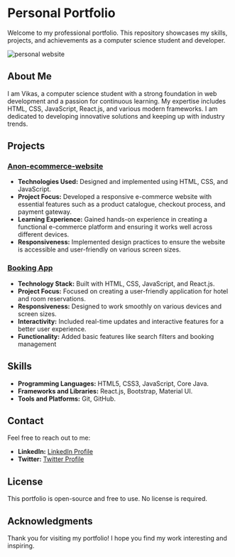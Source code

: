 #  Personal Portfolio

Welcome to my professional portfolio. This repository showcases my skills, projects, and achievements as a computer science student and developer.

![personal website](https://github.com/user-attachments/assets/49cb5ca7-23a5-44e3-bf1c-98a69eaba4d6)


## About Me

I am Vikas, a computer science student with a strong foundation in web development and a passion for continuous learning. My expertise includes HTML, CSS, JavaScript, React.js, and various modern frameworks. I am dedicated to developing innovative solutions and keeping up with industry trends.

## Projects

### [Anon-ecommerce-website](https://github.com/vikasmahto99/Anon-ecommerce-website)

- **Technologies Used:** Designed and implemented using HTML, CSS, and JavaScript.
- **Project Focus:** Developed a responsive e-commerce website with essential features
such as a product catalogue, checkout process, and payment gateway.
- **Learning Experience:** Gained hands-on experience in creating a functional
e-commerce platform and ensuring it works well across different devices.
- **Responsiveness:** Implemented design practices to ensure the website is accessible and
user-friendly on various screen sizes.

### [Booking App](https://github.com/vikasmahto99/Booking-App)

- **Technology Stack:** Built with HTML, CSS, JavaScript, and React.js.
- **Project Focus:** Focused on creating a user-friendly application for hotel and room
reservations.
- **Responsiveness:** Designed to work smoothly on various devices and screen
sizes.
- **Interactivity:** Included real-time updates and interactive features for a better
user experience.
- **Functionality:** Added basic features like search filters and booking
management

## Skills

- **Programming Languages:** HTML5, CSS3, JavaScript, Core Java.
- **Frameworks and Libraries:** React.js, Bootstrap, Material UI.
- **Tools and Platforms:** Git, GitHub.



## Contact

Feel free to reach out to me:

- **LinkedIn:** [ LinkedIn Profile](https://www.linkedin.com/in/vikas-mahto-a21102228/)
- **Twitter:** [Twitter Profile](https://x.com/vikasmahto9958)

## License

This portfolio is open-source and free to use. No license is required.

## Acknowledgments

Thank you for visiting my portfolio! I hope you find my work interesting and inspiring.


